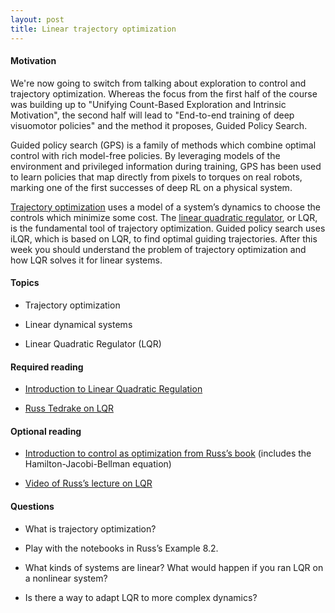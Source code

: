 ```yaml
---
layout: post
title: Linear trajectory optimization
---
```


#### Motivation

We're now going to switch from talking about exploration to control and trajectory optimization. Whereas the focus from the first half of the course was building up to "Unifying Count-Based Exploration and Intrinsic Motivation", the second half will lead to "End-to-end training of deep visuomotor policies" and the method it proposes, Guided Policy Search.

Guided policy search (GPS) is a family of methods which combine optimal
control with rich model-free policies. By leveraging models of the
environment and privileged information during training, GPS has been
used to learn policies that map directly from pixels to torques on real
robots, marking one of the first successes of deep RL on a physical
system.

[Trajectory
optimization](https://en.wikipedia.org/wiki/Trajectory_optimization)
uses a model of a system’s dynamics to choose the controls which
minimize some cost. The [linear quadratic
regulator](https://en.wikipedia.org/wiki/Linear–quadratic_regulator), or
LQR, is the fundamental tool of trajectory optimization. Guided policy
search uses iLQR, which is based on LQR, to find optimal guiding
trajectories. After this week you should understand the problem of
trajectory optimization and how LQR solves it for linear systems.

<!--more-->

#### Topics

-   Trajectory optimization

-   Linear dynamical systems

-   Linear Quadratic Regulator (LQR)

#### Required reading

-   [Introduction to Linear Quadratic
    Regulation](http://www.ccs.neu.edu/home/rplatt/cs5335_2015/slides/lqr_writeup.pdf)

-   [Russ Tedrake on
    LQR](http://underactuated.csail.mit.edu/underactuated.html?chapter=lqr)

#### Optional reading

-   [Introduction to control as optimization from Russ’s
    book](http://underactuated.csail.mit.edu/dp.html) (includes the
    Hamilton-Jacobi-Bellman equation)

-   [Video of Russ’s lecture on
    LQR](https://www.youtube.com/watch?v=VX86z8U4OsA&list=PLThjctra-6WwKlMWopX22dYHXfHQjUxLS&index=5)

#### Questions

-   What is trajectory optimization?

-   Play with the notebooks in Russ’s Example 8.2.

-   What kinds of systems are linear? What would happen if you ran LQR
    on a nonlinear system?

-   Is there a way to adapt LQR to more complex dynamics?
